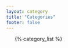 ```yaml
---
layout: category
title: "Categories"
footer: false
---
```


<ul class="bullet">
  {% category_list %}
</ul>
